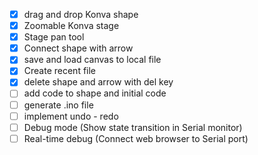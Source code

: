 - [x] drag and drop Konva shape
- [x] Zoomable Konva stage
- [x] Stage pan tool
- [x] Connect shape with arrow
- [x] save and load canvas to local file
- [x] Create recent file
- [x] delete shape and arrow with del key
- [ ] add code to shape and initial code
- [ ] generate .ino file
- [ ] implement undo - redo
- [ ] Debug mode (Show state transition in Serial monitor)
- [ ] Real-time debug (Connect web browser to Serial port)
